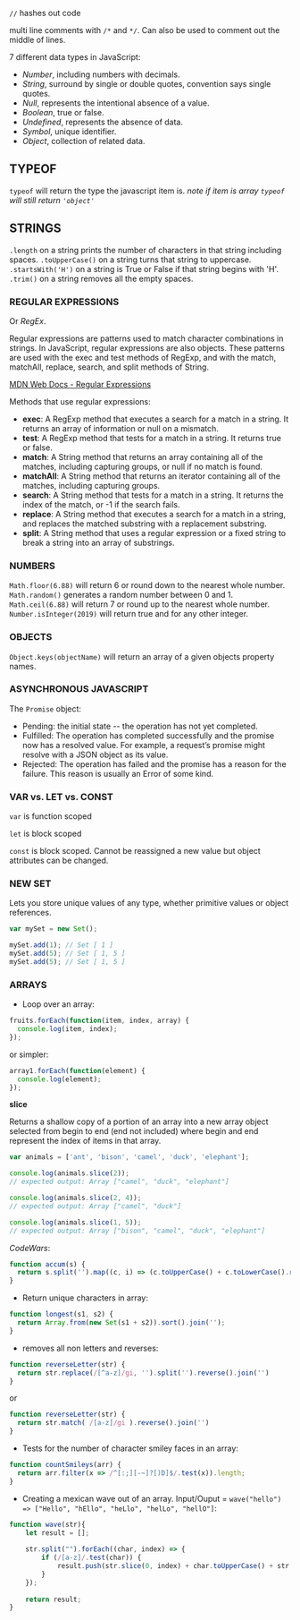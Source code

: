 `//` hashes out code

multi line comments with `/*` and `*/`. Can also be used to comment out the middle of lines.

7 different data types in JavaScript:
* *Number*, including numbers with decimals.
* *String*, surround by single or double quotes, convention says single quotes.
* *Null*, represents the intentional absence of a value.
* *Boolean*, true or false.
* *Undefined*, represents the absence of data.
* *Symbol*, unique identifier.
* *Object*, collection of related data.

## TYPEOF

`typeof` will return the type the javascript item is. *note if item is array `typeof` will still return `'object'`*

## STRINGS
`.length` on a string prints the number of characters in that string including spaces.
`.toUpperCase()` on a string turns that string to uppercase.
`.startsWith('H')` on a string is True or False if that string begins with 'H'.
`.trim()` on a string removes all the empty spaces.

### REGULAR EXPRESSIONS

Or *RegEx*.

Regular expressions are patterns used to match character combinations in strings. In JavaScript, regular expressions are also objects. These patterns are used with the exec and test methods of RegExp, and with the match, matchAll, replace, search, and split methods of String.

[MDN Web Docs - Regular Expressions](https://developer.mozilla.org/en-US/docs/Web/JavaScript/Guide/Regular_Expressions)


Methods that use regular expressions:
* **exec**:	A RegExp method that executes a search for a match in a string. It returns an array of information or null on a mismatch.
* **test**:	A RegExp method that tests for a match in a string. It returns true or false.
* **match**:	A String method that returns an array containing all of the matches, including capturing groups, or null if no match is found.
* **matchAll**:	A String method that returns an iterator containing all of the matches, including capturing groups.
* **search**:	A String method that tests for a match in a string. It returns the index of the match, or -1 if the search fails.
* **replace**:	A String method that executes a search for a match in a string, and replaces the matched substring with a replacement substring.
* **split**:	A String method that uses a regular expression or a fixed string to break a string into an array of substrings.

### NUMBERS
`Math.floor(6.88)` will return 6 or round down to the nearest whole number.
`Math.random()` generates a random number between 0 and 1.
`Math.ceil(6.88)` will return 7 or round up to the nearest whole number.
`Number.isInteger(2019)` will return true and for any other integer.

### OBJECTS
`Object.keys(objectName)` will return an array of a given objects property names.

### ASYNCHRONOUS JAVASCRIPT

The `Promise` object:
* Pending: the initial state -- the operation has not yet completed.
* Fulfilled: The operation has completed successfully and the promise now has a resolved value. For example, a request’s promise might resolve with a JSON object as its value.
* Rejected: The operation has failed and the promise has a reason for the failure. This reason is usually an Error of some kind.

### VAR vs. LET vs. CONST

`var` is function scoped

`let` is block scoped

`const` is block scoped. Cannot be reassigned a new value but object attributes can be changed.

### NEW SET

Lets you store unique values of any type, whether primitive values or object references.

```js
var mySet = new Set();

mySet.add(1); // Set [ 1 ]
mySet.add(5); // Set [ 1, 5 ]
mySet.add(5); // Set [ 1, 5 ]
```

### ARRAYS

* Loop over an array:
```js
fruits.forEach(function(item, index, array) {
  console.log(item, index);
});
```

or simpler:
```js
array1.forEach(function(element) {
  console.log(element);
});
```

**slice**

Returns a shallow copy of a portion of an array into a new array object selected from begin to end (end not included) where begin and end represent the index of items in that array.

```js
var animals = ['ant', 'bison', 'camel', 'duck', 'elephant'];

console.log(animals.slice(2));
// expected output: Array ["camel", "duck", "elephant"]

console.log(animals.slice(2, 4));
// expected output: Array ["camel", "duck"]

console.log(animals.slice(1, 5));
// expected output: Array ["bison", "camel", "duck", "elephant"]
```


*CodeWars*:

```js
function accum(s) {
  return s.split('').map((c, i) => (c.toUpperCase() + c.toLowerCase().repeat(i))).join('-');
}
```

* Return unique characters in array:
```js
function longest(s1, s2) {
  return Array.from(new Set(s1 + s2)).sort().join('');
}
```

* removes all non letters and reverses:
```js
function reverseLetter(str) {
  return str.replace(/[^a-z]/gi, '').split('').reverse().join('')
}
```
or
```js
function reverseLetter(str) {
  return str.match( /[a-z]/gi ).reverse().join('')
}
```

* Tests for the number of character smiley faces in an array:
```js
function countSmileys(arr) {
  return arr.filter(x => /^[:;][-~]?[)D]$/.test(x)).length;
}
```

* Creating a mexican wave out of an array. Input/Ouput = `wave("hello") => ["Hello", "hEllo", "heLlo", "helLo", "hellO"]`:
```js
function wave(str){
    let result = [];
    
    str.split("").forEach((char, index) => {
        if (/[a-z]/.test(char)) {
            result.push(str.slice(0, index) + char.toUpperCase() + str.slice(index + 1));
        }
    });
    
    return result;
}
```